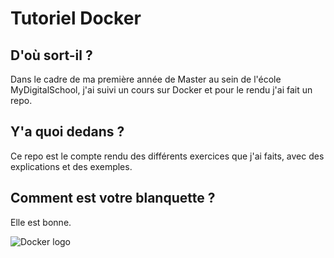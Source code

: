 # Tutoriel Docker

## D'où sort-il ?

Dans le cadre de ma première année de Master au sein de l'école MyDigitalSchool, j'ai suivi un cours sur Docker et pour le rendu j'ai fait un repo.

## Y'a quoi dedans ?

Ce repo est le compte rendu des différents exercices que j'ai faits, avec des explications et des exemples.

## Comment est votre blanquette ?

Elle est bonne.

![Docker logo](https://dv495y1g0kef5.cloudfront.net/training/data_engineer_uber/img/docker.png "docker logo") 
